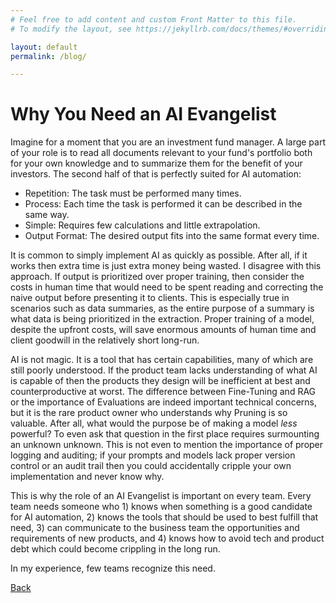 ```yaml
---
# Feel free to add content and custom Front Matter to this file.
# To modify the layout, see https://jekyllrb.com/docs/themes/#overriding-theme-defaults

layout: default
permalink: /blog/

---
```

# Why You Need an AI Evangelist
Imagine for a moment that you are an investment fund manager. A large part of your role is to read all documents relevant to your fund's portfolio both for your own knowledge and to summarize them for the benefit of your investors. The second half of that is perfectly suited for AI automation:
* Repetition: The task must be performed many times.
* Process: Each time the task is performed it can be described in the same way.
* Simple: Requires few calculations and little extrapolation. 
* Output Format: The desired output fits into the same format every time.

It is common to simply implement AI as quickly as possible. After all, if it works then extra time is just extra money being wasted. I disagree with this approach. If output is prioritized over proper training, then consider the costs in human time that would need to be spent reading and correcting the naive output before presenting it to clients. This is especially true in scenarios such as data summaries, as the entire purpose of a summary is what data is being prioritized in the extraction. Proper training of a model, despite the upfront costs, will save enormous amounts of human time and client goodwill in the relatively short long-run. 

AI is not magic. It is a tool that has certain capabilities, many of which are still poorly understood. If the product team lacks understanding of what AI is capable of then the products they design will be inefficient at best and counterproductive at worst. The difference between Fine-Tuning and RAG or the importance of Evaluations are indeed important technical concerns, but it is the rare product owner who understands why Pruning is so valuable. After all, what would the purpose be of making a model _less_ powerful? To even ask that question in the first place requires surmounting an unknown unknown. This is not even to mention the importance of proper logging and auditing; if your prompts and models lack proper version control or an audit trail then you could accidentally cripple your own implementation and never know why. 

This is why the role of an AI Evangelist is important on every team. Every team needs someone who 1) knows when something is a good candidate for AI automation, 2) knows the tools that should be used to best fulfill that need, 3) can communicate to the business team the opportunities and requirements of new products, and 4) knows how to avoid tech and product debt which could become crippling in the long run. 

In my experience, few teams recognize this need. 

[Back](/)